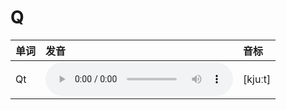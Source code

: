 
# Q

| 单词  | 发音 | 音标 |
| :-- | :-- | :-- |
| Qt | <audio :src="$withBase('/audio/Qt.mp3')" controls="controls" controlslist="nodownload"></audio> | [kjuːt] |
